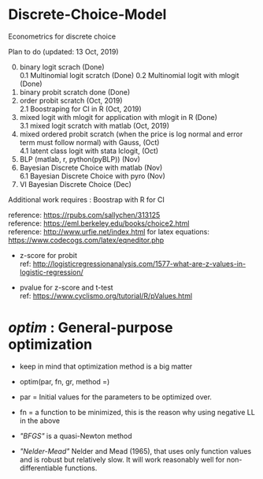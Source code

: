 # Discrete-Choice-Model
Econometrics for discrete choice    

Plan to do (updated: 13 Oct, 2019)  

0. binary logit scrach (Done)  
0.1 Multinomial logit scratch (Done)
0.2 Multinomial logit with mlogit (Done)
1. binary probit scratch done (Done)  
2. order probit scratch (Oct, 2019)  
2.1 Boostraping for CI in R (Oct, 2019)
3. mixed logit with mlogit for application with mlogit in R (Done)  
3.1 mixed logit scratch with matlab (Oct, 2019)  
4. mixed ordered probit scratch (when the price is log normal and error term must follow normal) with Gauss, (Oct)  
4.1 latent class logit with stata lclogit, (Oct)  
5. BLP (matlab, r, python(pyBLP)) (Nov)  
6. Bayesian Discrete Choice with matlab (Nov)  
6.1 Bayesian Discrete Choice with pyro (Nov)  
7. VI Bayesian Discrete Choice (Dec)  

Additional work requires : Boostrap with R for CI  

reference: https://rpubs.com/sallychen/313125  
reference: https://eml.berkeley.edu/books/choice2.html  
reference: http://www.urfie.net/index.html
for latex equations: https://www.codecogs.com/latex/eqneditor.php  

* z-score for probit  
ref: http://logisticregressionanalysis.com/1577-what-are-z-values-in-logistic-regression/  

* pvalue for z-score and t-test  
ref: https://www.cyclismo.org/tutorial/R/pValues.html  

# *optim* : General-purpose optimization 
* keep in mind that optimization method is a big matter

* optim(par, fn, gr, method =)

* par = Initial values for the parameters to be optimized over.

* fn = a function to be minimized, this is the reason why using negative LL in the above

* *"BFGS"* is a quasi-Newton method

* *"Nelder-Mead"* Nelder and Mead (1965), that uses only function values and is robust but   relatively slow. It will work reasonably well for non-differentiable functions.
